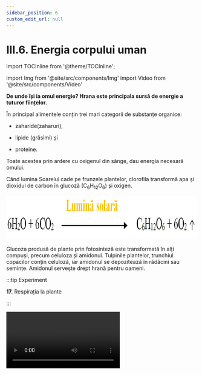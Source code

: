 ```yaml
---
sidebar_position: 6
custom_edit_url: null
---
```


# III.6. Energia corpului uman


import TOCInline from '@theme/TOCInline';

<TOCInline toc={toc} />





import Img from '@site/src/components/Img'
import Video from '@site/src/components/Video'





**De unde își ia omul energie? Hrana este principala sursă de energie a tuturor ființelor.** 

În principal alimentele conțin trei mari categorii de substanțe organice:

- zaharide(zaharuri),

- lipide (grăsimi) și

- proteine. 

Toate acestea prin ardere cu oxigenul din sânge, dau energia necesară omului.



Când lumina Soarelui cade pe frunzele plantelor, clorofila transformă apa și dioxidul de carbon în glucoză (C<sub>6</sub>H<sub>12</sub>O<sub>6</sub>) și oxigen.


<Img className="img-responsive4" src="biologie/chimiainlumeavie/sanatatea-corpului-omenesc/5_1_Poza1_ReactieLaLuminaSolara.jpg" width="1000" height="116" lazy={false} />



Glucoza produsă de plante prin fotosinteză este transformată în alți compuși, precum celuloza și amidonul. Tulpinile plantelor, trunchiul copacilor conțin celuloză, iar amidonul se depozitează în rădăcini sau semințe. Amidonul servește drept hrană pentru oameni.




:::tip Experiment

**17.** Respirația la plante

:::

<Video src="https://www.youtube.com/embed/Q5IL-k6BijI" lazy={false} />


**Materiale necesare:** borcan cu apă, plantă acvatică, vas transparent cu apă, carton.


**Descrierea experimentului:** 

- Umple un borcan cu apă și pune în el o plantă acvatică.

- Acoperă gura borcanului cu un carton și răstoarnă-l într-un vas transparent cu apă.

- Așază vasul la lumină solară.

  

**Concluzia experimentului:**

- În scurt timp pe frunzele plantei apar bule de oxigen, care se ridică la suprafață.

- Frunzele plantelor acvatice și terestre eliberează oxigen în procesul de fotosinteză. 





<br></br>



:::important


**Digestia** este absorbția hranei de către organismele pluricelulare, proces prin care se realizează desfacerea moleculelor mari de hidrocarbonate (polizaharide), grăsimi (lipide) și proteine în molecule mai mici, rezultând energie și, pe de altă parte, substanțe necesare sintezei țesuturilor organismului.

Prin mișcările peristaltice ale stomacului, hrana, parțial digerată de către acidul clorhidric produs de mucoasa gastrică, va fi dirijată spre duoden.
 
Intestinul subțire este segmentul cel mai important de absorbție a hranei, în duoden, aciditatea produsă de sucul gastric este neutralizată, prin bilă (produsă de ficat), și prin secreția pancreasului. De asemenea, în intestinul subțire este continuat procesul de digestie din gură, prin desfacerea mai departe a zaharidelor în molecule și mai mici de glucoză, fructoză, galactoză și manoză, molecule care pot fi deja absorbite prin peretele intestinului subțire. Grăsimile sau lipidele, care apar sub formă de picături, vor fi la început emulsionate de bilă și lecitină în soluții cu particule mai mici, de monogliceride, care pot traversa peretele intestinal.

Intestinul gros resoarbe 19 % apă, din resturile de hrană nedigerate sosite din intestinul subțire, aceste resturi fiind, apoi, eliminate prin rectum și apoi anus.


<Img className="img-responsive4" src="biologie/chimiainlumeavie/sanatatea-corpului-omenesc/5_1_Poza1bis_SistemulDigestiv.jpg" width="1000" height="550" lazy={false} />


:::



<br></br>



:::important

Când mâncăm, organismul transformă o parte din alimente în glucoză, pe care o trimite în sânge. Glucoza este folosită imediat pentru asigurarea energiei necesare organismului sau este stocată pentru a fi utilizată mai târziu. Rezerva de glucoză este depozitată în ficat. Când cantitatea de glucoză din sânge este prea mare, omul are diabet.

:::



:::important


Arderea glucozei are loc cu degajare de energie, dioxid de carbon și apă.

:::







:::caution Aplicații


Glucoza este prezentă în fructe dulci, legume, în dulciuri și produse alimentare care conțin amidon: cartofi, orez, cereale de orice fel, paste, pâine. Glucoza poate fi obținută de organism din orice aliment și are o importanță deosebită pentru om, fiind principala sursă de energie a acestuia.

Glucoza se folosește la obținerea alcoolului etilic, la obținerea oglinzilor, în alimentație ca înlocuitor al zahărului, în medicină pentru perfuzii etc. 



:::


<br></br>





:::caution Aplicații

Unitatea de măsură pentru energie este Joulul (J).
 
O altă unitate de măsură pentru energie este caloria: 1 cal = 4,18 J

Noi, oamenii, spunem de multe ori că suntem plini de energie și suntem capabili să facem eforturi pentru diferite activități : desenare, alergare, jocuri, învățare și alte activități fizice sau intelectuale. Fiecare tip de activitate este caracterizat de un anumit consum de energie.

**Exemple de costuri energetice pentru o oră pentru un adult:**

- Chiar și când dormim consumăm o energie de 200 kJ (45 de calorii);

- Cititul sau scrisul consumă 500 kJ;

- Mersul pe jos: 900 kJ;

- Mersul cu bicicleta: 1000 kJ (260 kcal)

- Patinaj pe gheață sau pe role: 2000 kJ (480 kcal)

- Alergarea: 2100 kJ;

- Înotul: 2400 kJ

- Fotbal: 2600 kJ (620 kcal)

Când suntem obosiți, spunem că nu mai avem energie și capacitatea noastră de a desfășura diferite activități scade foarte mult. 



:::



Necesarul caloric este individual în funcție de vârsta, sex masculin / feminin, greutate, înălțime, activitate fizică.

De exemplu, 100g de ciocolată are 551 kcal, pâinea albă are 231kcal/100g, 1 ou are 70kcal, laptele de vacă are 51kcal/100g, ciupercile proaspete au 30kcal/100g etc.

Cele mai bogate în calorii sunt alimentele grase și cele dulci.


:::caution Temă

CALCULEAZĂ-ȚI  NECESARUL  DE  CALORII  PENTRU  O  ZI  ÎN  FUNCȚIE  DE VÂRSTA TA, SEXUL TĂU, GREUTATEA TA (MASA TA), ÎNĂLȚIMEA TA  ȘI  DE ACTIVITĂȚILE  FIZICE   PRACTICATE.


:::


